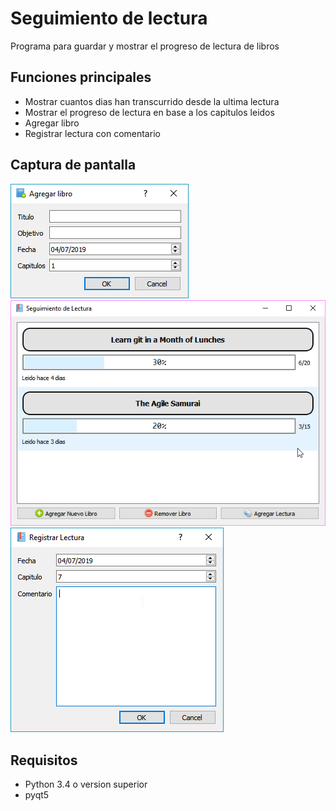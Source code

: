 # Seguimiento de lectura
Programa para guardar y mostrar el progreso de lectura de libros


## Funciones principales
- Mostrar cuantos dias han transcurrido desde la ultima lectura
- Mostrar el progreso de lectura en base a los capitulos leidos
- Agregar libro
- Registrar lectura con comentario

## Captura de pantalla
![add_book](add_book.png?raw=true "Add Book")
![screenshot](screenshot.png?raw=true "Screenshot")
![add_reading](add_reading.png?raw=true "Add Reading")

## Requisitos
- Python 3.4 o version superior
- pyqt5
